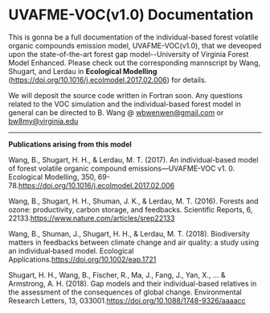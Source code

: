 # UVAFME-VOC(v1.0) Documentation
This is gonna be a full documentation of the individual-based forest volatile organic compounds emission model, UVAFME-VOC(v1.0), that we deveoped upon the state-of-the-art forest gap model--University of Virginia Forest Model Enhanced. Please check out the corresponding mannscript by Wang, Shugart, and Lerdau in **Ecological Modelling** (https://doi.org/10.1016/j.ecolmodel.2017.02.006) for details.

We will deposit the source code written in Fortran soon. Any questions related to the VOC simulation and the individual-based forest model in general can  be directed to B. Wang @ wbwenwen@gmail.com or bw8my@virginia.edu

------------------------------------------------------------------------------------------------------------------------------------------
**Publications arising from this model**

Wang, B., Shugart, H. H., & Lerdau, M. T. (2017). An individual-based model of forest volatile organic compound emissions—UVAFME-VOC v1. 0. Ecological Modelling, 350, 69-78.https://doi.org/10.1016/j.ecolmodel.2017.02.006

Wang, B., Shugart, H. H., Shuman, J. K., & Lerdau, M. T. (2016). Forests and ozone: productivity, carbon storage, and feedbacks. Scientific Reports, 6, 22133.https://www.nature.com/articles/srep22133

Wang, B., Shuman, J., Shugart, H. H., & Lerdau, M. T. (2018). Biodiversity matters in feedbacks between climate change and air quality: a study using an individual‐based model. Ecological Applications.https://doi.org/10.1002/eap.1721

Shugart, H. H., Wang, B., Fischer, R., Ma, J., Fang, J., Yan, X., ... & Armstrong, A. H. (2018). Gap models and their individual-based relatives in the assessment of the consequences of global change. Environmental Research Letters, 13, 033001.https://doi.org/10.1088/1748-9326/aaaacc
